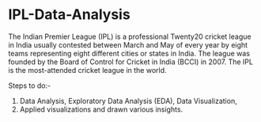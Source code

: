 # IPL-Data-Analysis
The Indian Premier League (IPL) is a professional Twenty20 cricket league in India usually contested between March and May of every year by eight teams representing eight different cities or states in India. The league was founded by the Board of Control for Cricket in India (BCCI) in 2007. The IPL is the most-attended cricket league in the world.

Steps to do:-

1. Data Analysis, Exploratory Data Analysis (EDA), Data Visualization, 
2. Applied visualizations and drawn various insights.

